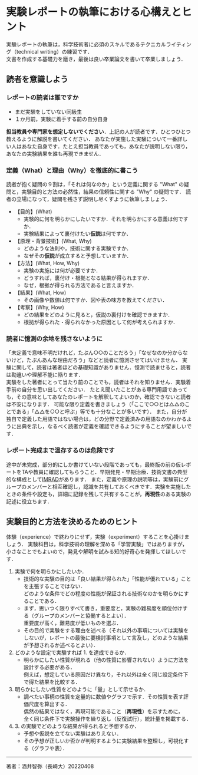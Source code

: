 # 実験レポートの執筆における心構えとヒント

実験レポートの執筆は，科学技術者に必須のスキルであるテクニカルライティング（technical writing）の練習です．  
文書を作成する基礎力を磨き，最後は良い卒業論文を書いて卒業しましょう．


##  読者を意識しよう

### レポートの読者は誰ですか

- まだ実験をしていない同級生
- １か月前，実験に着手する前の自分自身

**担当教員や専門家を想定しないでください**．上記の人が読者です．ひとつひとつ教えるように解説を書いてください．
あなたが実施した実験について一番詳しい人はあなた自身です．たとえ担当教員であっても，あなたが説明しない限り，あなたの実験結果を誰も再現できません．


### 定義（What）と理由（Why）を徹底的に書こう

読者が抱く疑問の９割は，「それは何なのか」という定義に関する "What" の疑問と，実験目的と方法の必然性，結果の信頼性に関する "Why" の疑問です．
読者の立場になって，疑問を残さず説明し尽くすように執筆しましょう．

- 【目的】(What)
    - 実験的に何を明らかにしたいですか．それを明らかにする意義は何ですか．
    - 実験結果によって裏付けたい**仮説**は何ですか．
- 【原理・背景技術】(What, Why)
    - どのような法則や，技術に関する実験ですか．
    - なぜその**仮説**が成立すると予想していますか．
- 【方法】(What, How, Why)
    - 実験の実施には何が必要ですか．
    - どうすれば，裏付け・根拠となる結果が得られますか．
    - なぜ，根拠が得られる方法であると言えますか．
- 【結果】(What, How)
    - その画像や数値は何ですか．図や表の味方を教えてください．
- 【考察】(Why, How)
    - どの結果をどのように見ると，仮説の裏付けを確認できますか．
    - 根拠が得られた・得られなかった原因として何が考えられますか．


### 読者に憶測の余地を残さないように

「未定義で意味不明だけれど，たぶん○○のことだろう」「なぜなのか分からないけど，たぶんあんな理由だろう」などと読者に憶測させてはいけません．
実験に関して，読者は著者ほどの基礎知識がありません．憶測で読ませると，読者は勘違いや理解不能に陥ります．  
実験をした著者にとって当たり前のことでも，読者はそれを知りません．実験着手前の自分を思い出してください．
たとえ聞いたことがある専門用語であっても，その意味としてあなたのレポートを解釈してよいのか，確認できないと読者は不安になります．
可能な限り定義を書きましょう（「ここで○○とは△△のことである」「△△を○○と呼ぶ」等でも十分なことが多いです）．
また，自分が独自で定義した用語ではない場合は，どの分野で定義済みの用語なのかわかるように出典を示し，なるべく読者が定義を確認できるようにすることが望ましいです． 


### レポート完成まで温存するのは危険です

途中が未完成，部分的にしか書けていない段階であっても，最終版の前の仮レポートをTAや教員に確認してもらうこと．早期発見・早期治療．技術文書の典型的な構成として[IMRAD](http://ja.wikipedia.org/wiki/IMRAD)があります．
また，定義や原理の説明等は，実験前にグループのメンバーと相互確認し，認識を共有しておくべきです．実験を実施したときの条件や設定も，詳細に記録を残して共有することが，**再現性**のある実験の記述に役立ちます．
<br>

## 実験目的と方法を決めるためのヒント

体験（experience）で終わりにせず，実験（experiment）することを心掛けましょう．
実験科目は，科学技術の理解を深める「学習実験」ではありますが，小さなことでもよいので，発見や解明を試みる知的好奇心を発揮してほしいです．

1. 実験で何を明らかにしたいか．
    - 技術的な実験の目的は「良い結果が得られた」「性能が優れている」ことを主張することではない．  
      どのような条件でどの程度の性能が保証される技術なのかを明らかにすることである．
    - まず，思いつく限りすべて書き，重要度と，実験の難易度を順位付けする（グループのメンバーと協働するとよい）．  
       重要度が高く，難易度が低いものを選ぶ．
    - その目的で実験をする理由を述べる（それ以外の事項については実験をしないが，レポートの最後に要検討事項として言及し，どのような結果が予想されるか述べるとよい）．
2. どのような設定で実験すれば 1. を達成できるか．
    - 明らかにしたい性質が現れる（他の性質に影響されない）ように方法を設計する必要がある．  
      例えば，想定している原因だけ異なり，それ以外は全く同じ設定条件下で得た結果を比較する．
3. 明らかにしたい性質をどのように「量」として示せるか．
    - 調べたい事柄の性質を定量的に数値やグラフで示す．その性質を表す評価尺度を算出する．  
      偶然の結果ではなく，再現可能であること（**再現性**）を示すために，  
      全く同じ条件下で実験操作を繰り返し（反復試行），統計量を掲載する．
4. 3\. の実験でどのような結果が得られると予想するか．
    - 予想や仮説を立てない実験はありえない．
    - その予想が正しいか否かが判明するように実験結果を整理し，可視化する（グラフや表）． 


----
著者：酒井智弥（長崎大）20220408
